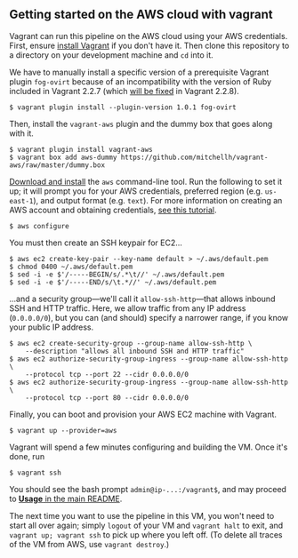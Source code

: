 ## Getting started on the AWS cloud with vagrant

Vagrant can run this pipeline on the AWS cloud using your AWS credentials. First, ensure [install Vagrant][vagrant] if you don't have it. Then clone this repository to a directory on your development machine and `cd` into it.

We have to manually install a specific version of a prerequisite Vagrant plugin `fog-ovirt` because of an incompatibility with the version of Ruby included in Vagrant 2.2.7 (which [will be fixed][fixvagrant] in Vagrant 2.2.8).

[vagrant]: https://www.vagrantup.com/downloads.html
[fixvagrant]: https://github.com/hashicorp/vagrant/issues/11518

    $ vagrant plugin install --plugin-version 1.0.1 fog-ovirt

Then, install the `vagrant-aws` plugin and the dummy box that goes along with it. 

	$ vagrant plugin install vagrant-aws
    $ vagrant box add aws-dummy https://github.com/mitchellh/vagrant-aws/raw/master/dummy.box

[Download and install][awsinstall] the `aws` command-line tool. Run the following to set it up; it will prompt you for your AWS credentials, preferred region (e.g. `us-east-1`), and output format (e.g. `text`). For more information on creating an AWS account and obtaining credentials, [see this tutorial][aws].

[awsinstall]: https://aws.amazon.com/cli/
[aws]: https://docs.aws.amazon.com/cli/latest/userguide/cli-chap-configure.html#cli-quick-configuration

    $ aws configure

You must then create an SSH keypair for EC2...

    $ aws ec2 create-key-pair --key-name default > ~/.aws/default.pem
    $ chmod 0400 ~/.aws/default.pem
    $ sed -i -e $'/-----BEGIN/s/.*\t//' ~/.aws/default.pem
    $ sed -i -e $'/-----END/s/\t.*//' ~/.aws/default.pem

...and a security group—we'll call it `allow-ssh-http`—that allows inbound SSH and HTTP traffic. Here, we allow traffic from any IP address (`0.0.0.0/0`), but you can (and should) specify a narrower range, if you know your public IP address.

    $ aws ec2 create-security-group --group-name allow-ssh-http \
        --description "allows all inbound SSH and HTTP traffic"
    $ aws ec2 authorize-security-group-ingress --group-name allow-ssh-http \
        --protocol tcp --port 22 --cidr 0.0.0.0/0
    $ aws ec2 authorize-security-group-ingress --group-name allow-ssh-http \
        --protocol tcp --port 80 --cidr 0.0.0.0/0

Finally, you can boot and provision your AWS EC2 machine with Vagrant.

    $ vagrant up --provider=aws

Vagrant will spend a few minutes configuring and building the VM. Once it's done, run

    $ vagrant ssh

You should see the bash prompt `admin@ip-...:/vagrant$`, and may proceed to [**Usage** in the main README](https://github.com/powerpak/pathospot-compare#usage).

The next time you want to use the pipeline in this VM, you won't need to start all over again; simply `logout` of your VM and `vagrant halt` to exit, and `vagrant up; vagrant ssh` to pick up where you left off. (To delete all traces of the VM from AWS, use `vagrant destroy`.)